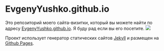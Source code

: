 EvgenyYushko.github.io
=====================

Это репозиторий моего сайта-визитки, который вы можете
найти по адресу <a target="_blank" href="https://EvgenyYushko.github.io">EvgenyYushko.github.io</a>.
Я буду рад если вы его посетите.
![](https://komarev.com/ghpvc/?username=EvgenyYushko&color=green)

Проект использует генератор статических сайтов <a target="_blank" href="https://jekyllrb.com/">Jekyll</a>
и размещен на <a target="_blank" href="https://pages.github.com">Github Pages</a>.
